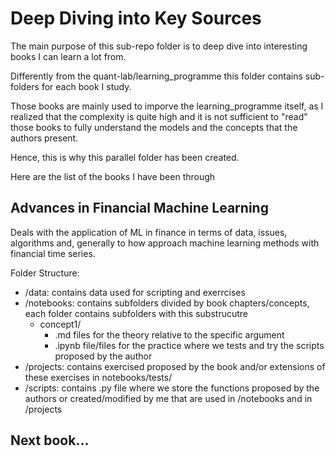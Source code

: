 # Deep Diving into Key Sources

The main purpose of this sub-repo folder is to deep dive into interesting books I can learn a lot from.

Differently from the quant-lab/learning_programme this folder contains sub-folders for each book I study.

Those books are mainly used to imporve the learning_programme itself, as I realized that the complexity is quite high and it is not sufficient to "read" those books to fully understand the models and the concepts that the authors present.

Hence, this is why this parallel folder has been created.

Here are the list of the books I have been through 

## Advances in Financial Machine Learning
Deals with the application of ML in finance in terms of data, issues, algorithms and, generally to how approach machine learning methods with financial time series.

Folder Structure:

- /data: contains data used for scripting and exerrcises
- /notebooks: contains subfolders divided by book chapters/concepts, each folder contains subfolders with this substrucutre
    - concept1/
        - .md files for the theory relative to the specific argument
        - .ipynb file/files for the practice where we tests and try the scripts proposed by the author
- /projects: contains exercised proposed by the book and/or extensions of these exercises in notebooks/tests/
- /scripts: contains .py file where we store the functions proposed by the authors or created/modified by me that are used in /notebooks and in /projects

## Next book...